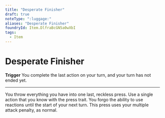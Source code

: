 ```yaml
---
title: "Desperate Finisher"
draft: true
noteType: ":luggage:"
aliases: "Desperate Finisher"
foundryId: Item.DlfraBcGN5a0wXbI
tags:
  - Item
---
```


# Desperate Finisher

**Trigger** You complete the last action on your turn, and your turn has not ended yet.

* * *

You throw everything you have into one last, reckless press. Use a single action that you know with the press trait. You forgo the ability to use reactions until the start of your next turn. This press uses your multiple attack penalty, as normal.
